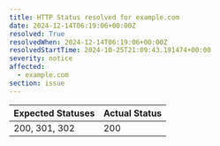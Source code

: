 ```yaml
---
title: HTTP Status resolved for example.com
date: 2024-12-14T06:19:06+00:00Z
resolved: True
resolvedWhen: 2024-12-14T06:19:06+00:00Z
resolvedStartTime: 2024-10-25T21:09:43.191474+00:00
severity: notice
affected:
  - example.com
section: issue
---
```


| Expected Statuses | Actual Status  |
|-------------------|----------------|
| 200, 301, 302 | 200 |
